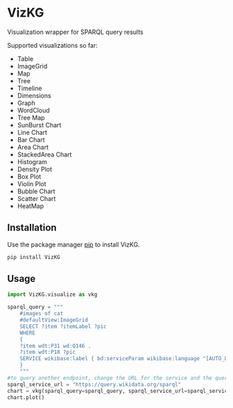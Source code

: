 # VizKG

Visualization wrapper for SPARQL query results

Supported visualizations so far:
- Table
- ImageGrid
- Map
- Tree
- Timeline
- Dimensions
- Graph
- WordCloud
- Tree Map
- SunBurst Chart
- Line Chart
- Bar Chart
- Area Chart
- StackedArea Chart
- Histogram
- Density Plot
- Box Plot
- Violin Plot
- Bubble Chart
- Scatter Chart
- HeatMap

## Installation
Use the package manager [pip](https://pip.pypa.io/en/stable/) to install VizKG.

```bash
pip install VizKG
```

## Usage
```python
import VizKG.visualize as vkg

sparql_query = """
    #images of cat
    #defaultView:ImageGrid
    SELECT ?item ?itemLabel ?pic
    WHERE
    {
    ?item wdt:P31 wd:Q146 .
    ?item wdt:P18 ?pic
    SERVICE wikibase:label { bd:serviceParam wikibase:language "[AUTO_LANGUAGE],en" }
    }
    """
#to query another endpoint, change the URL for the service and the query
sparql_service_url = "https://query.wikidata.org/sparql"
chart = vkg(sparql_query=sparql_query, sparql_service_url=sparql_service_url, chart='imageGrid')
chart.plot()
```
